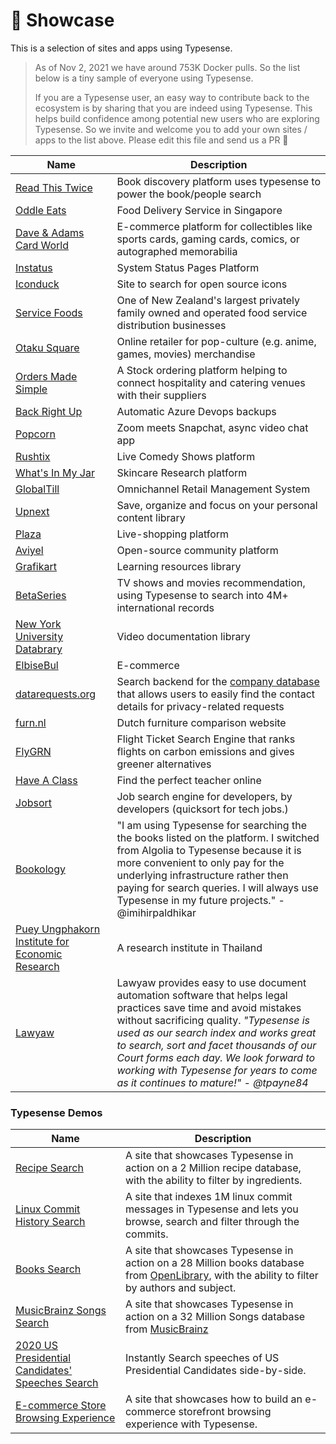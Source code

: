 # 🌟 Showcase

This is a selection of sites and apps using Typesense.

> As of Nov 2, 2021 we have around 753K Docker pulls. So the list below is a tiny sample of everyone using Typesense.
> 
> If you are a Typesense user, an easy way to contribute back to the ecosystem is by sharing that you are indeed using Typesense. This helps build confidence among potential new users who are exploring Typesense.
> So we invite and welcome you to add your own sites / apps to the list above. Please edit this file and send us a PR 🙏 


| Name        | Description |
| ----------- | ----------- |
| [Read This Twice](https://www.readthistwice.com/) | Book discovery platform uses typesense to power the book/people search |
| [Oddle Eats](https://eats.oddle.me) | Food Delivery Service in Singapore | 
| [Dave & Adams Card World](https://www.dacardworld.com) | E-commerce platform for collectibles like sports cards, gaming cards, comics, or autographed memorabilia |
| [Instatus](https://instatus.com) | System Status Pages Platform |
| [Iconduck](https://iconduck.com) | Site to search for open source icons |
| [Service Foods](https://www.servicefoods.co.nz) | One of New Zealand's largest privately family owned and operated food service distribution businesses |
| [Otaku Square](https://www.otakusquare.com) | Online retailer for pop-culture (e.g. anime, games, movies) merchandise |
| [Orders Made Simple](https://ordersmadesimple.com) | A Stock ordering platform helping to connect hospitality and catering venues with their suppliers |
| [Back Right Up](https://backrightup.com) | Automatic Azure Devops backups |
| [Popcorn](https://onpopcorn.com) | Zoom meets Snapchat, async video chat app |
| [Rushtix](https://rushtix.com) | Live Comedy Shows platform |
| [What's In My Jar](https://whatsinmyjar.com) | Skincare Research platform |
| [GlobalTill](https://www.globaltill.com) | Omnichannel Retail Management System |
| [Upnext](https://www.getupnext.com) | Save, organize and focus on your personal content library |
| [Plaza](https://www.useplaza.com) | Live-shopping platform |
| [Aviyel](https://aviyel.com) | Open-source community platform |
| [Grafikart](https://www.grafikart.fr/) | Learning resources library |
| [BetaSeries](https://www.betaseries.com/) | TV shows and movies recommendation, using Typesense to search into 4M+ international records |
| [New York University Databrary](https://nyu.databrary.org/) | Video documentation library |
| [ElbiseBul](https://www.elbisebul.com/) | E-commerce |
| [datarequests.org](https://www.datarequests.org/) | Search backend for the [company database](https://www.datarequests.org/company) that allows users to easily find the contact details for privacy-related requests |
| [furn.nl](https://furn.nl) | Dutch furniture comparison website |
| [FlyGRN](https://flygrn.com) | Flight Ticket Search Engine that ranks flights on carbon emissions and gives greener alternatives |
| [Have A Class](https://haveaclass.com/) | Find the perfect teacher online |
| [Jobsort](https://www.jobsort.com/) | Job search engine for developers, by developers (quicksort for tech jobs.) |
| [Bookology](https://play.google.com/store/apps/details?id=com.imihirpaldhikar.bookology) | "I am using Typesense for searching the the books listed on the platform. I switched from Algolia to Typesense because it is more convenient to only pay for the underlying infrastructure rather then paying for search queries. I will always use Typesense in my future projects." - @imihirpaldhikar
| [Puey Ungphakorn Institute for Economic Research](https://www.pier.or.th) | A research institute in Thailand |
| [Lawyaw](https://lawyaw.com) | Lawyaw provides easy to use document automation software that helps legal practices save time and avoid mistakes without sacrificing quality. *"Typesense is used as our search index and works great to search, sort and facet thousands of our Court forms each day. We look forward to working with Typesense for years to come as it continues to mature!" - @tpayne84* | 
### Typesense Demos

| Name        | Description |
| ----------- | ----------- |
| [Recipe Search](https://recipe-search.typesense.org/) | A site that showcases Typesense in action on a 2 Million recipe database, with the ability to filter by ingredients.|
| [Linux Commit History Search](https://linux-commits-search.typesense.org/) | A site that indexes 1M linux commit messages in Typesense and lets you browse, search and filter through the commits.|
| [Books Search](https://books-search.typesense.org/) | A site that showcases Typesense in action on a 28 Million books database from [OpenLibrary](https://openlibrary.org/), with the ability to filter by authors and subject.  |
| [MusicBrainz Songs Search](https://songs-search.typesense.org/) | A site that showcases Typesense in action on a 32 Million Songs database from [MusicBrainz](https://musicbrainz.org/) |
| [2020 US Presidential Candidates' Speeches Search](https://biden-trump-speeches-search.typesense.org/) | Instantly Search speeches of US Presidential Candidates side-by-side. |
| [E-commerce Store Browsing Experience](https://ecommerce-store.typesense.org/) | A site that showcases how to build an e-commerce storefront browsing experience with Typesense. |
